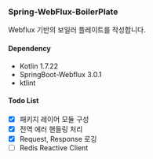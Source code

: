 <h3>Spring-WebFlux-BoilerPlate</h3>

Webflux 기반의 보일러 플레이트를 작성합니다.

<h4>Dependency</h4>

- Kotlin 1.7.22
- SpringBoot-Webflux 3.0.1
- ktlint

<h4>Todo List</h4>

- [x] 패키지 레이어 모듈 구성
- [x] 전역 에러 핸들링 처리
- [x] Request, Response 로깅
- [ ] Redis Reactive Client

